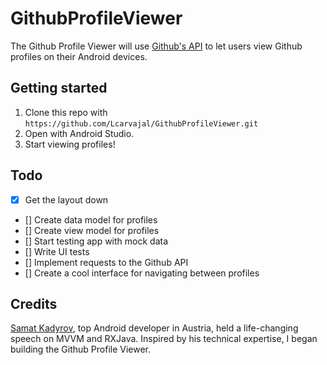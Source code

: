 # GithubProfileViewer

The Github Profile Viewer will use [Github's API](https://developer.github.com/v3/) to let users view Github profiles on their Android devices.

## Getting started

1. Clone this repo with `https://github.com/Lcarvajal/GithubProfileViewer.git`
2. Open with Android Studio.
3. Start viewing profiles!

## Todo

- [x] Get the layout down
- [] Create data model for profiles
- [] Create view model for profiles
- [] Start testing app with mock data
- [] Write UI tests
- [] Implement requests to the Github API 
- [] Create a cool interface for navigating between profiles


## Credits

[Samat Kadyrov](https://github.com/skadyrov), top Android developer in Austria, held a life-changing speech on MVVM and RXJava. Inspired by his technical expertise, I began building the Github Profile Viewer.